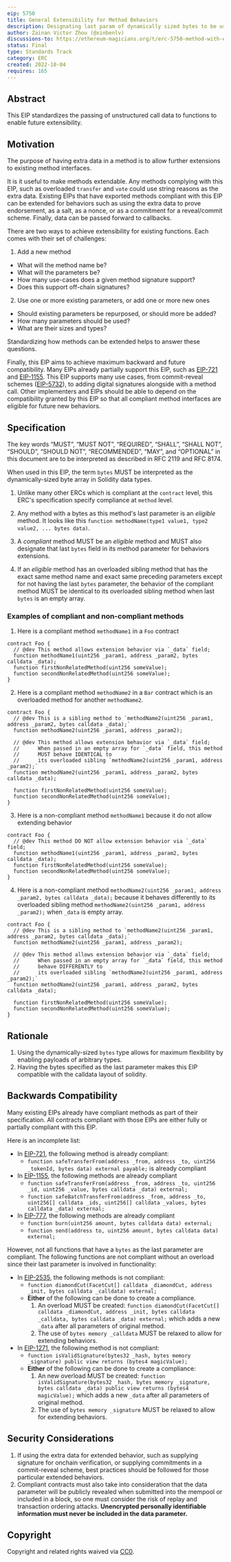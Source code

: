 ```yaml
---
eip: 5750
title: General Extensibility for Method Behaviors
description: Designating last param of dynamically sized bytes to be used for behavior extensions of methods.
author: Zainan Victor Zhou (@xinbenlv)
discussions-to: https://ethereum-magicians.org/t/erc-5750-method-with-extra-data/11176
status: Final
type: Standards Track
category: ERC
created: 2022-10-04
requires: 165
---
```


## Abstract

This EIP standardizes the passing of unstructured call data to functions to enable future extensibility.

## Motivation

The purpose of having extra data in a method is to allow further extensions to existing method interfaces.

It is it useful to make methods extendable. Any methods complying with this EIP, such as overloaded `transfer` and `vote` could use string reasons as the extra data. Existing EIPs that have exported methods compliant with this EIP can be extended for behaviors such as using the extra data to prove endorsement, as a salt, as a nonce, or as a commitment for a reveal/commit scheme. Finally, data can be passed forward to callbacks.

There are two ways to achieve extensibility for existing functions. Each comes with their set of challenges:

1. Add a new method

  * What will the method name be?
  * What will the parameters be?
  * How many use-cases does a given method signature support?
  * Does this support off-chain signatures?

2. Use one or more existing parameters, or add one or more new ones

  * Should existing parameters be repurposed, or should more be added?
  * How many parameters should be used?
  * What are their sizes and types?

Standardizing how methods can be extended helps to answer these questions.

Finally, this EIP aims to achieve maximum backward and future compatibility. Many EIPs already partially support this EIP, such as [EIP-721](./00721.md) and [EIP-1155](./01155.md). This EIP supports many use cases, from commit-reveal schemes ([EIP-5732](./05732.md)), to adding digital signatures alongside with a method call. Other implementers and EIPs should be able to depend on the compatibility granted by this EIP so that all compliant method interfaces are eligible for future new behaviors.

## Specification

The key words “MUST”, “MUST NOT”, “REQUIRED”, “SHALL”, “SHALL NOT”, “SHOULD”, “SHOULD NOT”, “RECOMMENDED”, “MAY”, and “OPTIONAL” in this document are to be interpreted as described in RFC 2119 and RFC 8174.

When used in this EIP, the term `bytes` MUST be interpreted as the dynamically-sized byte array in Solidity data types.

1. Unlike many other ERCs which is compliant at the `contract` level, this ERC's specification specify compliance at `method` level.

2. Any method with a bytes as this method's last parameter is an _eligible_ method. It looks like this `function methodName(type1 value1, type2 value2, ... bytes data)`.

3. A _compliant_ method MUST be an _eligible_ method and MUST also designate that last `bytes` field in its method parameter for behaviors extensions.

4. If an _eligible_ method has an overloaded sibling method that
has the exact same method name and exact same preceding parameters
except for not having the last `bytes` parameter, the behavior
of the compliant method MUST be identical to
its overloaded sibling method when last `bytes` is an empty array.

### Examples of compliant and non-compliant methods

1. Here is a compliant method `methodName1` in a `Foo` contract

```solidity
contract Foo {
  // @dev This method allows extension behavior via `_data` field;
  function methodName1(uint256 _param1, address _param2, bytes calldata _data);
  function firstNonRelatedMethod(uint256 someValue);
  function secondNonRelatedMethod(uint256 someValue);
}
```

2. Here is a compliant method `methodName2` in a `Bar` contract which is an overloaded method for another `methodName2`.


```solidity
contract Foo {
  // @dev This is a sibling method to `methodName2(uint256 _param1, address _param2, bytes calldata _data);`
  function methodName2(uint256 _param1, address _param2);

  // @dev This method allows extension behavior via `_data` field;
  //      When passed in an empty array for `_data` field, this method
  //      MUST behave IDENTICAL to
  //      its overloaded sibling `methodName2(uint256 _param1, address _param2);`
  function methodName2(uint256 _param1, address _param2, bytes calldata _data);

  function firstNonRelatedMethod(uint256 someValue);
  function secondNonRelatedMethod(uint256 someValue);
}
```

3. Here is a non-compliant method `methodName1` because it do not allow extending behavior

```solidity
contract Foo {
  // @dev This method DO NOT allow extension behavior via `_data` field;
  function methodName1(uint256 _param1, address _param2, bytes calldata _data);
  function firstNonRelatedMethod(uint256 someValue);
  function secondNonRelatedMethod(uint256 someValue);
}
```

4. Here is a non-compliant method
`methodName2(uint256 _param1, address _param2, bytes calldata _data);`
because it behaves differently
to its overloaded sibling method
`methodName2(uint256 _param1, address _param2);` when `_data` is empty array.

```solidity
contract Foo {
  // @dev This is a sibling method to `methodName2(uint256 _param1, address _param2, bytes calldata _data);`
  function methodName2(uint256 _param1, address _param2);

  // @dev This method allows extension behavior via `_data` field;
  //      When passed in an empty array for `_data` field, this method
  //      behave DIFFERENTLY to
  //      its overloaded sibling `methodName2(uint256 _param1, address _param2);`
  function methodName2(uint256 _param1, address _param2, bytes calldata _data);

  function firstNonRelatedMethod(uint256 someValue);
  function secondNonRelatedMethod(uint256 someValue);
}
```

## Rationale

1. Using the dynamically-sized `bytes` type allows for maximum flexibility by enabling payloads of arbitrary types.
2. Having the bytes specified as the last parameter makes this EIP compatible with the calldata layout of solidity.

## Backwards Compatibility

Many existing EIPs already have compliant methods as part of their specification. All contracts compliant with those EIPs are either fully or partially compliant with this EIP.

Here is an incomplete list:

* In [EIP-721](./00721.md), the following method is already compliant:
  * `function safeTransferFrom(address _from, address _to, uint256 _tokenId, bytes data) external payable;` is already compliant
* In [EIP-1155](./01155.md), the following methods are already compliant
  * `function safeTransferFrom(address _from, address _to, uint256 _id, uint256 _value, bytes calldata _data) external;`
  * `function safeBatchTransferFrom(address _from, address _to, uint256[] calldata _ids, uint256[] calldata _values, bytes calldata _data) external;`
* In [EIP-777](./00777.md), the following methods are already compliant
  * `function burn(uint256 amount, bytes calldata data) external;`
  * `function send(address to, uint256 amount, bytes calldata data) external;`

However, not all functions that have a `bytes` as the last parameter are compliant. The following functions are not compliant without an overload since their last parameter is involved in functionality:

* In [EIP-2535](./02535.md), the following methods is not compliant:
  * `function diamondCut(FacetCut[] calldata _diamondCut, address _init, bytes calldata _calldata) external;`
  * **Either** of the following can be done to create a compliance.
    1. An overload MUST be created: `function diamondCut(FacetCut[] calldata _diamondCut, address _init, bytes calldata _calldata, bytes calldata _data) external;` which adds a new `_data` after all parameters of original method.
    2. The use of `bytes memory _calldata` MUST be relaxed to allow for extending behaviors.
* In [EIP-1271](./01271.md), the following method is not compliant:
  * `function isValidSignature(bytes32 _hash, bytes memory _signature) public view returns (bytes4 magicValue);`
  * **Either** of the following can be done to create a compliance:
    1. An new overload MUST be created: `function isValidSignature(bytes32 _hash, bytes memory _signature, bytes calldata _data) public view returns (bytes4 magicValue);` which adds a new `_data` after all parameters of original method.
    2. The use of `bytes memory _signature` MUST be relaxed to allow for extending behaviors.

## Security Considerations

1. If using the extra data for extended behavior, such as supplying signature for onchain verification, or supplying commitments in a commit-reveal scheme, best practices should be followed for those particular extended behaviors.
2. Compliant contracts must also take into consideration that the data parameter will be publicly revealed when submitted into the mempool or included in a block, so one must consider the risk of replay and transaction ordering attacks. **Unencrypted personally identifiable information must never be included in the data parameter.**

## Copyright

Copyright and related rights waived via [CC0](/LICENSE.md).
